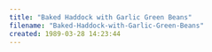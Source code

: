 ```yaml
---
title: "Baked Haddock with Garlic Green Beans"
filename: "Baked-Haddock-with-Garlic-Green-Beans"
created: 1989-03-28 14:23:44
---
```

